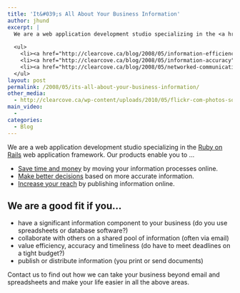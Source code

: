```yaml
---
title: 'It&#039;s All About Your Business Information'
author: jhund
excerpt: |
  We are a web application development studio specializing in the <a href="http://rubyonrails.org">Ruby on Rails</a> web application framework. Our products enable you to ...
  
  <ul>
  	<li><a href="http://clearcove.ca/blog/2008/05/information-efficienc">Save time and money</a> by moving your information processes online.</li>
  	<li><a href="http://clearcove.ca/blog/2008/05/information-accuracy">Make better decisions</a> based on more accurate information.</li>
  	<li><a href="http://clearcove.ca/blog/2008/05/networked-communications/">Increase your reach</a> by publishing information online.</li>
  </ul>
layout: post
permalink: /2008/05/its-all-about-your-business-information/
other_media:
  - http://clearcove.ca/wp-content/uploads/2010/05/flickr-com-photos-somemixedstuff-35591663551.jpg
main_video:
  - 
categories:
  - Blog
---
```

We are a web application development studio specializing in the [Ruby on Rails][1] web application framework. Our products enable you to &#8230;

  * [Save time and money][2] by moving your information processes online.
  * [Make better decisions][3] based on more accurate information.
  * [Increase your reach][4] by publishing information online.

<!--more-->

## We are a good fit if you&#8230;

  * have a significant information component to your business (do you use spreadsheets or database software?)
  * collaborate with others on a shared pool of information (often via email)
  * value efficiency, accuracy and timeliness (do have to meet deadlines on a tight budget?)
  * publish or distribute information (you print or send documents) </ul> 
    Contact us to find out how we can take your business beyond email and spreadsheets and make your life easier in all the above areas.

 [1]: http://rubyonrails.org
 [2]: http://clearcove.ca/blog/2008/05/information-efficienc
 [3]: http://clearcove.ca/blog/2008/05/information-accuracy
 [4]: http://clearcove.ca/blog/2008/05/networked-communications/